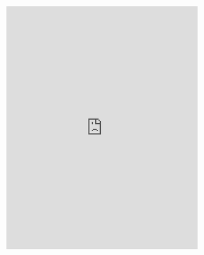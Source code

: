 <iframe src="https://scribehow.com/embed/0102__Set_Up_Workshop__ggB7HufjRK61tev1RD2Tmg?removeLogo=true" width="100%" height="640" allowfullscreen frameborder="0"></iframe>
